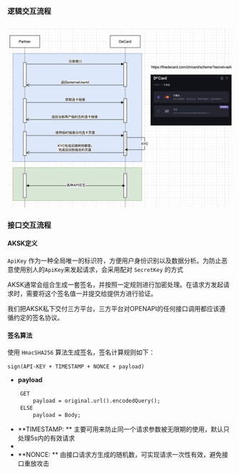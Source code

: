 ### 逻辑交互流程
![](../images/flow.png)
---

### 接口交互流程

#### AKSK定义
`ApiKey` 作为一种全局唯一的标识符，方便用户身份识别以及数据分析。为防止恶意使用别人的`ApiKey`来发起请求，会采用配对 `SecretKey` 的方式

AKSK通常会组合生成一套签名，并按照一定规则进行加密处理。在请求方发起请求时，需要将这个签名值一并提交给提供方进行验证。 

我们把AKSK私下交付三方平台，三方平台对OPENAPI的任何接口调用都应该遵循约定的签名协议。

#### 签名算法
使用 `HmacSHA256` 算法生成签名，签名计算规则如下：
```
sign(API-KEY + TIMESTAMP + NONCE + payload)
```

- **payload**
```
    GET
        payload = original.url().encodedQuery();
    ELSE
        payload = Body;
```

- **TIMESTAMP: ** 主要可用来防止同一个请求参数被无限期的使用，默认只处理5s内的有效请求
- 
- **NONCE: ** 由接口请求方生成的随机数，可实现请求一次性有效，避免接口重放攻击


